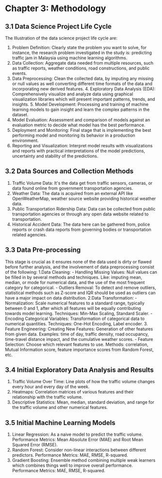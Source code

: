 # Chapter 3: Methodology 

## 3.1 Data Science Project Life Cycle 
The Illustration of the data science project life cycle are: 
1. Problem Definition: Clearly state the problem you want to solve, for instance, the research problem investigated in the study is: predicting traffic jam in Malaysia using machine learning algorithms. 
2. Data Collection: Aggregate data needed from multiple resources, such as traffic reports, weather conditions, road constructions, and public events. 
3. Data Preprocessing: Clean the collected data, by imputing any missing or null values as well converting different time formats of the data and incorporating new derived features. 4. Exploratory Data Analysis (EDA): Comprehensively visualize and analyze data using graphical visualization libraries which will present important patterns, trends, and insights. 5. Model Development: Processing and training of machine learning models to gain insight and learn the complex patterns in the dataset. 
6. Model Evaluation: Assessment and comparison of models against an evaluation metric to decide what model has the best performance. 
7. Deployment and Monitoring: Final stage that is implementing the best performing model and monitoring its behavior in a production environment. 
8. Reporting and Visualization: Interpret model results with visualizations and reports with practical interpretations of the model predictions, uncertainty and stability of the predictions. 
 
## 3.2 Data Sources and Collection Methods 
1. Traffic Volume Data: It's the data get from traffic sensors, cameras, or data found online from government transportation agencies. 
2. Weather Data: The data is acquired from an external API like OpenWeatherMap, weather source website providing historical weather data. 
3. Public Transportation Ridership Data: Data can be collected from public transportation agencies or through any open data website related to transportation. 
4. Historical Accident Data: The data here can be gathered from, police reports or crash data reports from governing bodies or transportation related agencies. 

## 3.3 Data Pre-processing 
This stage is crucial as it ensures none of the data used is dirty or flawed before further analysis, and the involvement of data preprocessing consist of the following: 
1.Data Cleaning: - Handling Missing Values: Null values can be filled in by several methods and techniques. Like: imputing mean, median, or mode for numerical data, and the use of the most frequent category for categorical. - Outliers Removal: To detect and remove outliers, statistical methods such as Z-score and IQR should be used as outliers can have a major impact on data distribution. 
2.Data Transformation: - Normalization: Scale numerical features to a standard range, typically between 0 and 1, after which all features will be equally contributing towards model learning. Techniques: Min-Max Scaling, Standard Scaler. - Encoding Categorical Variables: Transformation of categorical data to numerical quantities. Techniques: One-Hot Encoding, Label encoder. 
3. Feature Engineering: Creating New Features: Generation of other features from given data. Examples: time of day, traffic density, road occupancy, time-travel distance impact, and the cumulative weather scores. - Feature Selection: Choose which relevant features to use. Methods: correlation, Mutual Information score, feature importance scores from Random Forest, etc. 

## 3.4 Initial Exploratory Data Analysis and Results 
1. Traffic Volume Over Time: Line plots of how the traffic volume changes every hour and every day of the week. 
2. Heatmaps: Correlation matrices of various features and their relationship with the traffic volume. 
3. Descriptive Statistics: Mean, median, standard deviation, and range for the traffic volume and other numerical features. 

## 3.5 Initial Machine Learning Models 
1. Linear Regression: As a naive model to predict the traffic volume. Performance Metrics: Mean Absolute Error (MAE) and Root Mean Squared Error (RMSE). 
2. Random Forest: Consider non-linear interactions between different predictors. Performance Metrics: MAE, RMSE, R-squared. 
3. Gradient Boosting: Ensemble method combining multiple weak learners which combines things well to improve overall performance. Performance Metrics: MAE, RMSE, R-squared.

